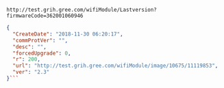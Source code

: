 `http://test.grih.gree.com/wifiModule/Lastversion?firmwareCode=362001060946`

```json
{
  "CreateDate": "2018-11-30 06:20:17",
  "commProtVer": "",
  "desc": "",
  "forcedUpgrade": 0,
  "r": 200,
  "url": "http://test.grih.gree.com/wifiModule/image/10675/11119853",
  "ver": "2.3"
}```